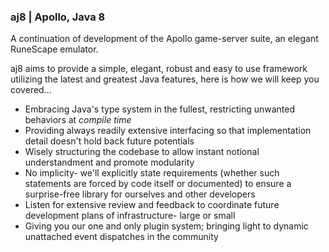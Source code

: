 ### aj8 | Apollo, Java 8

A continuation of development of the Apollo game-server suite, an elegant RuneScape emulator.

aj8 aims to provide a simple, elegant, robust and easy to use framework utilizing the latest and greatest Java features, here is how we will keep you covered...
* Embracing Java's type system in the fullest, restricting unwanted behaviors at _compile time_
* Providing always readily extensive interfacing so that implementation detail doesn't hold back future potentials
* Wisely structuring the codebase to allow instant notional understandment and promote modularity
* No implicity- we'll explicitly state requirements (whether such statements are forced by code itself or documented) to ensure a surprise-free library for ourselves and other developers
* Listen for extensive review and feedback to coordinate future development plans of infrastructure- large or small
* Giving you our one and only plugin system; bringing light to dynamic unattached event dispatches in the community